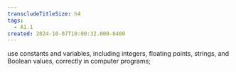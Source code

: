 ```yaml
---
transcludeTitleSize: h4
tags:
  - A1.1
created: 2024-10-07T10:00:32.000-0400
---
```

use constants and variables, including integers, floating points, strings, and Boolean values, correctly in computer programs;